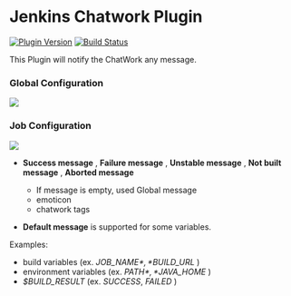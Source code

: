 # Jenkins Chatwork Plugin
[![Plugin Version](https://img.shields.io/jenkins/plugin/v/chatwork.svg)](https://plugins.jenkins.io/chatwork)
[![Build Status](https://ci.jenkins.io/buildStatus/icon?job=Plugins/chatwork-plugin/master)](https://ci.jenkins.io/job/Plugins/job/chatwork-plugin/job/master/)

This Plugin will notify the ChatWork any message.

### Global Configuration

![](/docs/images/1.0.0-global-config.png)

### Job Configuration

![](/docs/images/1.0.2-job-config.png)

-   **Success message** , **Failure message** , **Unstable message** ,
    **Not built message** , **Aborted message**
    -   If message is empty, used Global message
    -   emoticon
    -   chatwork tags

-   **Default message** is supported for some variables.

Examples:

-   build variables (ex. *$JOB\_NAME* , *$BUILD\_URL* )
-   environment variables (ex. *$PATH* , *$JAVA\_HOME* )
-   *$BUILD\_RESULT* (ex. *SUCCESS*, *FAILED* )

